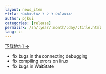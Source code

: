```yaml
---
layout: news_item
title: 'Behaviac 3.2.3 Release'
author: pjkui
categories: [release]
permalink: /zh/:year/:month/:day/:title.html
lang: zh
---
```



<a href="https://github.com/TencentOpen/behaviac/releases/download/3.2.3/BehaviacSetup_3.2.3.exe">下载地址1 &rarr;</a>

- fix bugs in the connecting debugging
- fix compiling errors on linux
- fix bugs in WaitState 